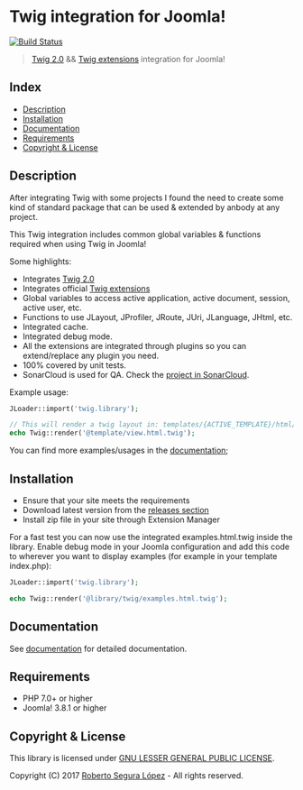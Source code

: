# Twig integration for Joomla!

[![Build Status](https://travis-ci.org/phproberto/joomla-twig.svg?branch=master)](https://travis-ci.org/phproberto/joomla-twig)

> [Twig 2.0](https://twig.symfony.com/doc/2.x/) && [Twig extensions](http://twig-extensions.readthedocs.io/en/latest/) integration for Joomla!

## Index <a id="index"></a>

* [Description](#description)
* [Installation](#installation)
* [Documentation](#documentation)
* [Requirements](#requirements)
* [Copyright & License](#license)

## Description <a id="description"></a>

After integrating Twig with some projects I found the need to create some kind of standard package that can be used & extended by anbody at any project.  

This Twig integration includes common global variables & functions required when using Twig in Joomla!  

Some highlights:  

* Integrates [Twig 2.0](https://github.com/twigphp/Twig)
* Integrates official [Twig extensions](http://twig-extensions.readthedocs.io/en/latest/)
* Global variables to access active application, active document, session, active user, etc.
* Functions to use JLayout, JProfiler, JRoute, JUri, JLanguage, JHtml, etc.
* Integrated cache.
* Integrated debug mode.
* All the extensions are integrated through plugins so you can extend/replace any plugin you need.
* 100% covered by unit tests. 
* SonarCloud is used for QA. Check the [project in SonarCloud](https://sonarcloud.io/dashboard?id=phproberto%3Ajoomla-twig).  

Example usage:  

```php
JLoader::import('twig.library');

// This will render a twig layout in: templates/{ACTIVE_TEMPLATE}/html/view.html.twig
echo Twig::render('@template/view.html.twig');  
```

You can find more examples/usages in the [documentation](./docs/README.md);  

## Installation <a id="installation"></a>

* Ensure that your site meets the requirements
* Download latest version from the [releases section](./releases)
* Install zip file in your site through Extension Manager  

For a fast test you can now use the integrated examples.html.twig inside the library. Enable debug mode in your Joomla configuration and add this code to wherever you want to display examples (for example in your template index.php):  

```php
JLoader::import('twig.library');

echo Twig::render('@library/twig/examples.html.twig');
```

## Documentation <a id="documentation"></a>

See [documentation](./docs/README.md) for detailed documentation.

## Requirements <a id="requirements"></a>

* PHP 7.0+ or higher
* Joomla! 3.8.1 or higher

## Copyright & License <a id="license"></a>

This library is licensed under [GNU LESSER GENERAL PUBLIC LICENSE](./LICENSE).  

Copyright (C) 2017 [Roberto Segura López](http://phproberto.com) - All rights reserved.  
